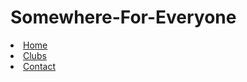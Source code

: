 # Somewhere-For-Everyone

   <li> <a href="index.html">Home</a> </li> 
        <li> <a href="Clubs.html">Clubs</a> </li> 
        <li> <a href="Contact.html"> Contact </a> </li>